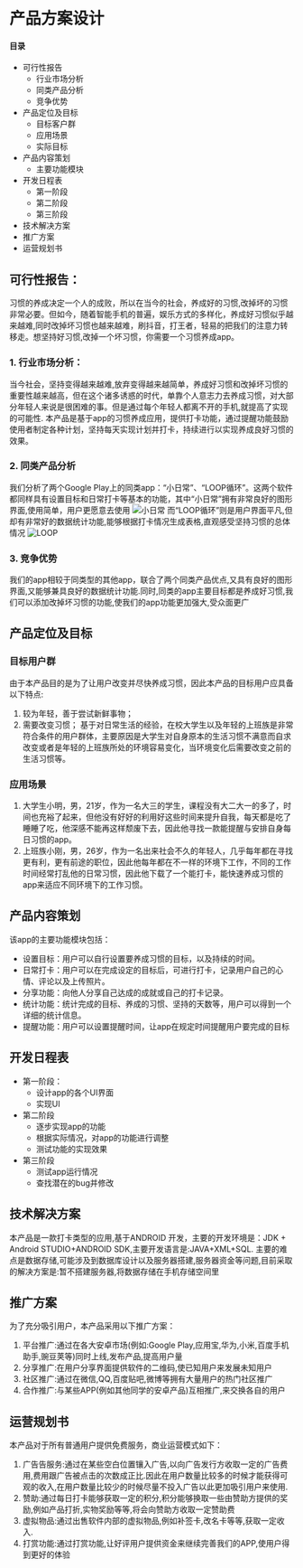 # 产品方案设计

#### 目录
- 可行性报告
  - 行业市场分析
  - 同类产品分析
  - 竞争优势
- 产品定位及目标
  - 目标客户群
  - 应用场景
  - 实际目标
- 产品内容策划
  - 主要功能模块
- 开发日程表
  - 第一阶段
  - 第二阶段
  - 第三阶段
- 技术解决方案
- 推广方案
- 运营规划书
  
## 可行性报告：
 习惯的养成决定一个人的成败，所以在当今的社会，养成好的习惯,改掉坏的习惯非常必要。但如今，随着智能手机的普遍，娱乐方式的多样化，养成好习惯似乎越来越难,同时改掉坏习惯也越来越难，刷抖音，打王者，轻易的把我们的注意力转移走。想坚持好习惯,改掉一个坏习惯，你需要一个习惯养成app。
### 1. 行业市场分析：
当今社会，坚持变得越来越难,放弃变得越来越简单，养成好习惯和改掉坏习惯的重要性越来越高，但在这个诸多诱惑的时代，单靠个人意志力去养成习惯，对大部分年轻人来说是很困难的事。但是通过每个年轻人都离不开的手机,就提高了实现的可能性.
本产品是基于app的习惯养成应用，提供打卡功能，通过提醒功能鼓励使用者制定各种计划，坚持每天实现计划并打卡，持续进行以实现养成良好习惯的效果。
### 2. 同类产品分析
我们分析了两个Google Play上的同类app：“小日常”、“LOOP循环”。这两个软件都同样具有设置目标和日常打卡等基本的功能，其中“小日常”拥有非常良好的图形界面,使用简单，用户更愿意去使用
![小日常](https://github.com/android-app-development-course/2018_4_Super/blob/master/picture/11.png)
而“LOOP循环”则是用户界面平凡,但却有非常好的数据统计功能,能够根据打卡情况生成表格,直观感受坚持习惯的总体情况
![LOOP](https://github.com/android-app-development-course/2018_4_Super/blob/master/picture/12.png)
### 3. 竞争优势
我们的app相较于同类型的其他app，联合了两个同类产品优点,又具有良好的图形界面,又能够兼具良好的数据统计功能.同时,同类的app主要目标都是养成好习惯,我们可以添加改掉坏习惯的功能,使我们的app功能更加强大,受众面更广

## 产品定位及目标
### 目标用户群
由于本产品目的是为了让用户改变并尽快养成习惯，因此本产品的目标用户应具备以下特点:
1. 较为年轻，善于尝试新鲜事物；
2. 需要改变习惯；
基于对日常生活的经验，在校大学生以及年轻的上班族是非常符合条件的用户群体，主要原因是大学生对自身原本的生活习惯不满意而自求改变或者是年轻的上班族所处的环境容易变化，当环境变化后需要改变之前的生活习惯等。
### 应用场景
1. 大学生小明，男，21岁，作为一名大三的学生，课程没有大二大一的多了，时间也充裕了起来，但他没有好好的利用好这些时间来提升自我，每天都是吃了睡睡了吃，他深感不能再这样颓废下去，因此他寻找一款能提醒与安排自身每日习惯的app。
2. 上班族小刚，男，26岁，作为一名出来社会不久的年轻人，几乎每年都在寻找更有利，更有前途的职位，因此他每年都在不一样的环境下工作，不同的工作时间经常打乱他的日常习惯，因此他下载了一个能打卡，能快速养成习惯的app来适应不同环境下的工作习惯。	


## 产品内容策划
 该app的主要功能模块包括：
* 设置目标：用户可以自行设置要养成习惯的目标，以及持续的时间。
* 日常打卡：用户可以在完成设定的目标后，可进行打卡，记录用户自己的心情、评论以及上传照片。
* 分享功能：向他人分享自己达成的成就或自己的打卡记录。
* 统计功能：统计完成的目标、养成的习惯、坚持的天数等，用户可以得到一个详细的统计信息。
* 提醒功能：用户可以设置提醒时间，让app在规定时间提醒用户要完成的目标


## 开发日程表
 - 第一阶段：
    - 设计app的各个UI界面
    - 实现UI
 - 第二阶段
   - 逐步实现app的功能
   - 根据实际情况，对app的功能进行调整
   - 测试功能的实现效果
 - 第三阶段
   - 测试app运行情况
   - 查找潜在的bug并修改

## 技术解决方案 ##
本产品是一款打卡类型的应用,基于ANDROID 开发，主要的开发环境是：JDK + Android STUDIO+ANDROID SDK,主要开发语言是:JAVA+XML+SQL.
主要的难点是数据存储,可能涉及到数据库设计以及服务器搭建,服务器资金等问题,目前采取的解决方案是:暂不搭建服务器,将数据存储在手机存储空间里
## 推广方案 ##
为了充分吸引用户，本产品采用以下推广方案：
1. 平台推广:通过在各大安卓市场(例如:Google Play,应用宝,华为,小米,百度手机助手,豌豆荚等)同时上线,发布产品,提高用户量
2. 分享推广:在用户分享界面提供软件的二维码,使已知用户来发展未知用户
3. 社区推广:通过在微信,QQ,百度贴吧,微博等拥有大量用户的热门社区推广
4. 合作推广:与某些APP(例如其他同学的安卓产品)互相推广,来交换各自的用户
## 运营规划书 ##
本产品对于所有普通用户提供免费服务，商业运营模式如下：
1. 广告告服务:通过在某些空白位置镶入广告,以向广告发行方收取一定的广告费用,费用跟广告被点击的次数成正比.因此在用户数量比较多的时候才能获得可观的收入,在用户数量比较少的时候尽量不投入广告以此更加吸引用户来使用.
2. 赞助:通过每日打卡能够获取一定的积分,积分能够换取一些由赞助方提供的奖励,例如产品打折,实物奖励等等,将会向赞助方收取一定赞助费
3. 虚拟物品:通过出售软件内部的虚拟物品,例如补签卡,改名卡等等,获取一定收入.
4. 打赏功能:通过打赏功能,让好评用户提供资金来继续完善我们的APP,使用户得到更好的体验
